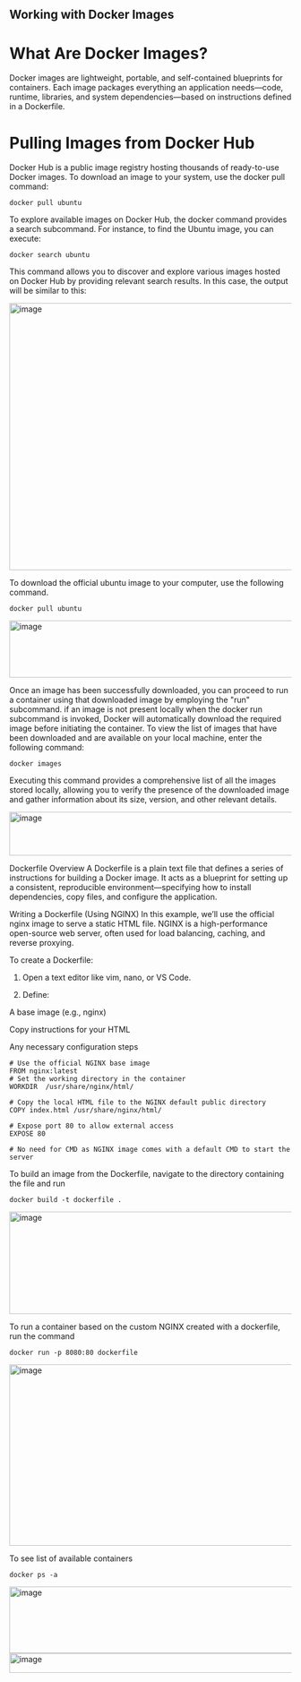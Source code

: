 ## Working with Docker Images

# What Are Docker Images?
Docker images are lightweight, portable, and self-contained blueprints for containers. Each image packages everything an application needs—code, runtime, libraries, and system dependencies—based on instructions defined in a Dockerfile.

# Pulling Images from Docker Hub
Docker Hub is a public image registry hosting thousands of ready-to-use Docker images. To download an image to your system, use the docker pull command:
```
docker pull ubuntu

```
To explore available images on Docker Hub, the docker command provides a search subcommand. For instance, to find the Ubuntu image, you can execute:

```
docker search ubuntu
```
This command allows you to discover and explore various images hosted on Docker Hub by providing relevant search results. In this case, the output will be similar to this:

<img width="719" height="477" alt="image" src="https://github.com/user-attachments/assets/c1c77575-408a-44a7-adde-75f51763446c" />

To download the official ubuntu image to your computer, use the following command.

```
docker pull ubuntu
````

<img width="721" height="102" alt="image" src="https://github.com/user-attachments/assets/f54b536c-9949-4fd1-b657-37012cae6605" />

Once an image has been successfully downloaded, you can proceed to run a container using that downloaded image by employing the "run" subcommand. if an image is not present locally when the docker run subcommand is invoked, Docker will automatically download the required image before initiating the container.
To view the list of images that have been downloaded and are available on your local machine, enter the following command:

```
docker images
```
Executing this command provides a comprehensive list of all the images stored locally, allowing you to verify the presence of the downloaded image and gather information about its size, version, and other relevant details.

<img width="715" height="78" alt="image" src="https://github.com/user-attachments/assets/cb5ecb74-a805-46a9-9500-d6a84546028a" />

Dockerfile Overview
A Dockerfile is a plain text file that defines a series of instructions for building a Docker image. It acts as a blueprint for setting up a consistent, reproducible environment—specifying how to install dependencies, copy files, and configure the application.

Writing a Dockerfile (Using NGINX)
In this example, we’ll use the official nginx image to serve a static HTML file.
NGINX is a high-performance open-source web server, often used for load balancing, caching, and reverse proxying.

To create a Dockerfile:

1. Open a text editor like vim, nano, or VS Code.

2. Define:

 A base image (e.g., nginx)

 Copy instructions for your HTML

 Any necessary configuration steps

```
# Use the official NGINX base image
FROM nginx:latest
# Set the working directory in the container
WORKDIR  /usr/share/nginx/html/

# Copy the local HTML file to the NGINX default public directory
COPY index.html /usr/share/nginx/html/

# Expose port 80 to allow external access
EXPOSE 80

# No need for CMD as NGINX image comes with a default CMD to start the server

```
To build an image from the Dockerfile, navigate to the directory containing the file and run

```
docker build -t dockerfile .

```
<img width="718" height="183" alt="image" src="https://github.com/user-attachments/assets/7a194d31-3c47-419c-90f9-fbe56beee590" />

To run a container based on the custom NGINX created with a dockerfile, run the command

```
docker run -p 8080:80 dockerfile
```

<img width="717" height="324" alt="image" src="https://github.com/user-attachments/assets/32f03eb9-a678-4e6a-ad9a-5e6ee8044792" />

To see list of available containers

```
docker ps -a
```
<img width="718" height="119" alt="image" src="https://github.com/user-attachments/assets/a0beeaa1-2f90-4ea9-adb8-a0fa8c8ea736" />


<img width="720" height="35" alt="image" src="https://github.com/user-attachments/assets/19c93be0-b4fb-466c-9879-bfa95a386acb" />












